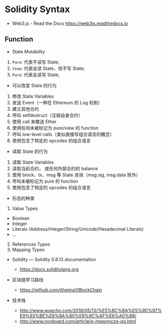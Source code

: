 # Solidity Syntax

- Web3.js - Read the Docs https://web3js.readthedocs.io

## Function

- State Mutability

1. `Pure`: 代表不读写 State;
2. `View`: 代表会读 State，但不写 State;
3. `Pure`: 代表会读写 State;

- 可以改变 State 的行为

1. 修改 State Variables
2. 发送 Event（一种在 Ethereum 的 Log 机制）
3. 建立其他合约
4. 呼叫 selfdestruct（注销自身合约）
5. 使用 call 来撒送 Ether
6. 使用任何未被标记为 pure/view 的 function
7. 呼叫 low-level calls（类似直接写组合语言的概念）
8. 使用包含了特定的 opcodes 的组合语言

- 读取 State 的行为

1. 读取 State Variables
2. 读取当前合约， 或任何外部合约的 balance
3. 使用 block，tx，msg 等 State 咨询（msg.sig, msg.data 除外）
4. 呼叫未被标记为 pure 的 function
5. 使用包含了特定的 opcodes 的组合语言

- 形态的种类

1. Value Types

- Boolean
- Integer
- Literals (Address/Integer/String/Unicode/Hexadecimal Literals)
- ...

2. References Types
3. Mapping Types

- Solidity — Solidity 0.8.13 documentation

  - https://docs.soliditylang.org
- 区块链学习路线
  - https://github.com/itheima1/BlockChain
- 技术栈
  - http://www.wuecho.com/2018/05/13/%E5%8C%BA%E5%9D%97%E9%93%BE%E6%8A%80%E6%9C%AF%E6%A0%88/
  - http://www.noobyard.com/article/p-mpwnnczq-qg.html

